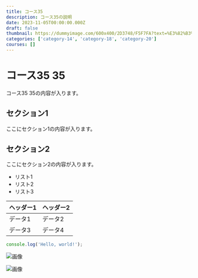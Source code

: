 ```yaml
---
title: コース35
description: コース35の説明
date: 2023-11-05T00:00:00.000Z
draft: false
thumbnail: https://dummyimage.com/600x400/2D3748/F5F7FA?text=%E3%82%B3%E3%83%BC%E3%82%B935
categories: ['category-14', 'category-18', 'category-20']
courses: []
---
```


# コース35 35

コース35 35の内容が入ります。

## セクション1
ここにセクション1の内容が入ります。

## セクション2
ここにセクション2の内容が入ります。

- リスト1
- リスト2
- リスト3

| ヘッダー1 | ヘッダー2 |
| --------- | --------- |
| データ1   | データ2   |
| データ3   | データ4   |

```javascript
console.log('Hello, world!');
```


![画像](https://dummyimage.com/320x180/2D3748/F5F7FA?text=%E3%82%B3%E3%83%BC%E3%82%B935+35)

![画像](https://dummyimage.com/640x360/1A202C/EDF2F7?text=%E3%82%B3%E3%83%BC%E3%82%B935+35)